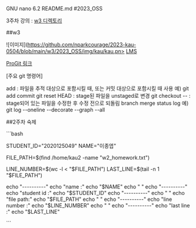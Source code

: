   GNU nano 6.2                              README.md                                        #2023_OSS

3주차 강의 : [w3 디렉토리](./w3/README.md)

##w3

![이미지](https://github.com/nparkcourage/2023-kau-0504/blob/main/w3/2023_OSS/img/kau/kau.pn>
[LMS](https://lms.kau.ac.kr/)

[ProGit 링크](https://git-scm.com/book/ko/v2)

[주요 git 명령어]

add : 파일을 추적 대상으로 포함시킬 때, 또는 커밋 대상으로 포함시킬 때 사용
   예) git add
commit
git reset HEAD : stage된 파일을 unstaged로 변경
git checkout -- : stage되어 있는 파일을 수정한 후 수정 전으로 되돌림
branch
merge
status
log
예) git log --oneline --decorate --graph --all

##2주차 숙제

\`\`\`bash

STUDENT_ID="2020125049"
NAME="이종엽"

FILE_PATH=$(find /home/kau2 -name "w2_homework.txt")

LINE_NUMBER=$(wc -l < "$FILE_PATH")
LAST_LINE=$(tail -n 1 "$FILE_PATH")

echo "----------"
echo "name :"
echo "$NAME"
echo " "
echo "----------"
echo "student id :"
echo "$STUDENT_ID"
echo "----------"
echo " "
echo "file path:"
echo "$FILE_PATH"
echo " "
echo "----------"
echo "line number :"
echo "$LINE_NUMBER"
echo " "
echo "----------"
echo "last line :"
echo "$LAST_LINE"



\`\`\`
